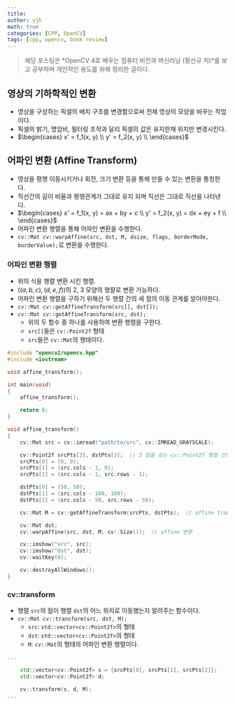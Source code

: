 ```yaml
---
title:
author: yjh
math: true
categories: [CPP, OpenCV]
tags: [cpp, opencv, book review]
---
```


> 해당 포스팅은 *OpenCV 4로 배우는 컴퓨터 비전과 머신러닝 (황선규 저)*를 보고 공부하며 개인적인 용도를 위해 정리한 글이다.

## 영상의 기하학적인 변환

- 영상을 구성하는 픽셀의 배치 구조를 변경함으로써 전체 영상의 모양을 바꾸는 작업이다.
- 픽셀의 밝기, 명암비, 필터링 조작과 달리 픽셀의 값은 유지한채 위치만 변경시킨다.
- $\begin{cases}
    x' = f_1(x, y) \\
    y' = f_2(x, y) \\
\end{cases}$

## 어파인 변환 (Affine Transform)

- 영상을 평행 이동시키거나 회전, 크기 변환 등을 통해 만들 수 있는 변환을 통칭한다.
- 직선간의 길이 비율과 평행관계가 그대로 유지 되며 직선은 그대로 직선을 나타낸다.
- $\begin{cases}
    x' = f_1(x, y) = ax + by + c \\
    y' = f_2(x, y) = dx + ey + f \\
\end{cases}$
- 어파인 변환 행렬을 통해 어파인 변환을 수행한다.
- `cv::Mat cv::warpAffine(src, dst, M, dsize, flags, borderMode, borderValue);`로 변환을 수행한다.

### 어파인 변환 행렬

- 위의 식을 행렬 변환 시킨 행렬.
- $((a, b, c), (d, e, f))$의 2, 3 모양의 행랼로 변환 가능하다.
- 어파인 변환 행렬을 구하기 위해선 두 행렬 간의 세 점의 이동 관계를 알아야한다.
- `cv::Mat cv::getAffineTransform(src[], dst[]);`
- `cv::Mat cv::getAffineTransform(src, dst);`
  - 위의 두 함수 중 하나를 사용하여 변환 행렬을 구한다.
  - `src[]`들은 `cv::Point2f` 형태
  - `src`들은 `cv::Mat`의 행태이다.

```cpp
#include "opencv2/opencv.hpp"
#include <iostream>

void affine_transform();

int main(void)
{
    affine_transform();

    return 0;
}

void affine_transform()
{
    cv::Mat src = cv::imread("path/to/src", cv::IMREAD_GRAYSCALE);

    cv::Point2f srcPts[3], dstPts[3];  // 3 점을 갖는 cv::Point2f 행렬 선언
    srcPts[0] = (0, 0);
    srcPts[1] = (src.cols - 1, 0);
    srcPts[2] = (src.cols - 1, src.rows - 1);

    dstPts[0] = (50, 50);
    dstPts[1] = (src.cols - 100, 100);
    dstPts[2] = (src.cols - 50, src.rows - 50);

    cv::Mat M = cv::getAffineTransform(srcPts, dstPts);  // affine transform matrix 를 얻는다.

    cv::Mat dst;
    cv::warpAffine(src, dst, M, cv::Size());  // affine 변환

    cv::imshow("src", src);
    cv::imshow("dst", dst);
    cv::waitKey(0);

    cv::destroyAllWindows();
}
```

### cv::transform

- 행렬 `src`의 점이 행렬 `dst`의 어느 위치로 이동했는지 알려주는 함수이다.
- `cv::Mat cv::transform(src, dst, M);`
  - `src`: `std::vector<cv::Point2f>`의 형태
  - `dst`: `std::vector<cv::Point2f>`의 형태
  - `M`: `cv::Mat`의 형태의 어파인 변환 행렬이다.

```cpp
...

    std::vector<cv::Point2f> s = {srcPts[0], srcPts[1], srcPts[2]};
    std::vector<cv::Point2f> d;

    cv::transform(s, d, M);
...
```
